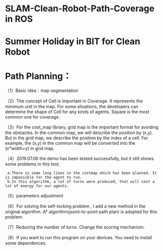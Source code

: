 # SLAM-Clean-Robot-Path-Coverage in ROS
# Summer Holiday in BIT for Clean Robot


# Path Planning：

（1）Basic idea：map segmentation

（2）The concept of Cell is important in Coverage. It represents the minimum unit in the map. For some situations, the developers can determine the shape of Cell for any kinds of agents. Square is the most common one for coverage.

（3）For the cost_map library, grid map is the important format for avoiding the obstacles. In the common map, we will describe the position by (x,y). But in the grid map, we describe the position by the index of a cell. For example, the (x,y) in the common map will be converted into the (x*width+y) in grid map.

（4）2019.07.06 the demo has been tested successfully, but it still shows some problems in this test:

     a.There is some long lines in the costmap which has been planned. It is impossible for the agent to run.
     b.In this algorithm, a lot of turns were produced, that will cost a lot of energy for our agents.

（5）parameters adjustment

（6）For solving the self-locking problem , I add a new method in the original algorithm. A* algorithm(point-to-point path plan) is adopted for this problem.

（7）Reducing the number of turns. Change the scoring mechanism.

（8）If you want to run this program on your devices. You need to install some dependences. 

